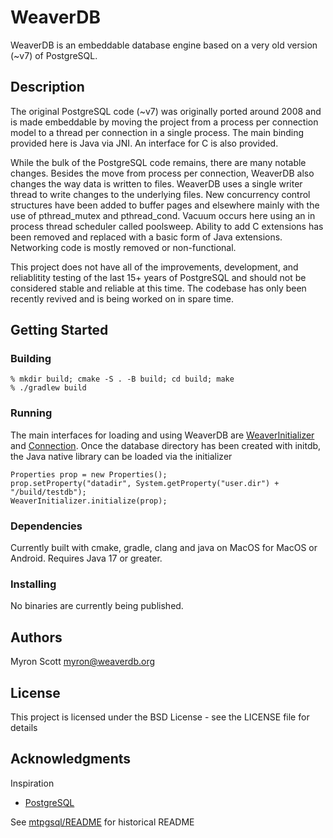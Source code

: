 # WeaverDB

WeaverDB is an embeddable database engine based on a very old version (~v7) of PostgreSQL.  

## Description

The original PostgreSQL code (~v7) was originally ported around 2008 and is made embeddable by moving the project from a process per connection model to a thread per connection in a single process.  The main binding provided here is Java via JNI.  An interface for C is also provided.  

While the bulk of the PostgreSQL code remains, there are many notable changes.  Besides the move from process per connection, WeaverDB also changes the way data is written to files.  WeaverDB uses a single writer thread to write changes to the underlying files.  New concurrency control structures have been added to buffer pages and elsewhere mainly with the use of pthread_mutex and pthread_cond.  Vacuum occurs here using an in process thread scheduler called poolsweep.  Ability to add C extensions has been removed and replaced with a basic form of Java extensions.  Networking code is mostly removed or non-functional.  

This project does not have all of the improvements, development, and reliablitity testing of the last 15+ years of PostgreSQL and should not be considered stable and reliable at this time.  The codebase has only been recently revived and is being worked on in spare time.

## Getting Started

### Building
    
    % mkdir build; cmake -S . -B build; cd build; make
    % ./gradlew build

### Running

The main interfaces for loading and using WeaverDB are [WeaverInitializer](https://github.com/weaverdb/weaverdb/blob/main/pgjava_c/src/main/java/org/weaverdb/WeaverInitializer.java) and [Connection](https://github.com/weaverdb/weaverdb/blob/main/pgjava_c/src/main/java/org/weaverdb/Connection.java).  Once the database directory has been created with initdb, the Java native library can be loaded via the initializer

    Properties prop = new Properties();
    prop.setProperty("datadir", System.getProperty("user.dir") + "/build/testdb");
    WeaverInitializer.initialize(prop);

### Dependencies

Currently built with cmake, gradle, clang and java on MacOS for MacOS or Android.  Requires Java 17 or greater.  

### Installing

No binaries are currently being published.


## Authors

Myron Scott <myron@weaverdb.org>

## License

This project is licensed under the BSD License - see the LICENSE file for details

## Acknowledgments

Inspiration
* [PostgreSQL](https://www.postgresql.org)


See [mtpgsql/README](mtpgsql/README) for historical README

